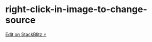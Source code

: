 # right-click-in-image-to-change-source

[Edit on StackBlitz ⚡️](https://stackblitz.com/edit/web-platform-gxlqlp)